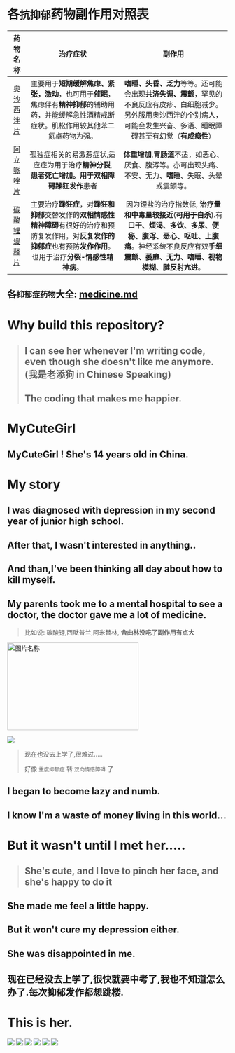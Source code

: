 <!--
 * @Author: whalefall
 * @Date: 2021-06-17 15:29:59
 * @LastEditTime: 2021-06-20 11:15:33
 * @Description: 
-->
# 各`抗抑郁`药物副作用对照表

|                           药物名称                           |                           治疗症状                           |                            副作用                            |
| :----------------------------------------------------------: | :----------------------------------------------------------: | :----------------------------------------------------------: |
| [奥沙西泮片](http://drugs.dxy.cn/search/drug.htm?keyword=%E5%A5%A5%E6%B2%99%E8%A5%BF%E6%B3%AE%E7%89%87) | 主要用于**短期缓解焦虑、紧张，激动**，也可用于**催眠**，焦虑伴有**精神抑郁**的辅助用药，并能缓解急性酒精戒断症状。肌松作用较其他苯二氮卓药物为强。 | **嗜睡、头昏、乏力**等等。还可能会出现**共济失调、震颤**，罕见的不良反应有皮疹、白细胞减少。另外服用奥沙西泮的个别病人，可能会发生兴奋、多语、睡眠障碍甚至有幻觉（**有成瘾性**） |
| [阿立哌唑片](http://drugs.dxy.cn/drug/frSns29YmepepmWKIr0plsplskl7pDyg==) | 孤独症相关的易激惹症状,适应症为用于治疗**精神分裂**,**患者死亡增加。**用于**双相障碍躁狂发作**患者 | **体重增加**,**胃肠道**不适，如恶心、厌食、腹泻等。亦可出现头痛、不安、无力、**嗜睡**、失眠、头晕或震颤等。 |
| [碳酸锂缓释片](http://drugs.dxy.cn/drug/Z69ucgieKbr0Biq7ZRRw5g==) | 主要治疗**躁狂症**，对**躁狂和抑郁**交替发作的**双相情感性精神障碍**有很好的治疗和预防复发作用，对**反复发作的抑郁症**也有预防**发作作用**。也用于治疗**分裂-情感性精神病**。 | 因为锂盐的治疗指数低, **治疗量和中毒量较接近**(~~**可用于自杀**~~).有**口干、烦渴、多饮、多尿、便秘、腹泻、恶心、呕吐、上腹痛**。神经系统不良反应有双**手细震颤、萎靡、无力、嗜睡、视物模糊、腱反射亢进**。 |

## 各`抑郁症药物`大全: [medicine.md](medicine.md)

# Why build this repository?

> ## I can see her whenever I'm writing code, even though she doesn't like me anymore. (我是老添狗 in Chinese Speaking)
> 
> ## The coding that makes me happier.
# MyCuteGirl
## MyCuteGirl ! She's 14 years old in China.
# My story
## I was diagnosed with depression in my second year of junior high school.
## After that, I wasn't interested in anything..
## And than,I've been thinking all day about how to kill myself.
## My parents took me to a mental hospital to see a doctor, the doctor gave me a lot of medicine.
> 比如说: 碳酸锂,西酞普兰,阿米替林, **舍曲林没吃了副作用有点大**
<img src="http://m.qpic.cn/psc?/V13t77b51FagKn/45NBuzDIW489QBoVep5mcbk01xTZn.6rQcZghTYf2Pzj6e.Ph7t2AQYhEIpF7jHtFvv0OeArP5KlBkaT6ZIsQ79n9QCu4Bd1BKgd.fn40JI!/b&bo=VQOAAgAAAAABF.Q!&rf=viewer_4" width = "300" height = "200" alt="图片名称" align=center />

 ![](http://m.qpic.cn/psc?/V13t77b51FagKn/45NBuzDIW489QBoVep5mcVUJ*leC4HXrZtsA4KA9Opeg2UBaaZNXNsOyII*8LjwVW5lTMjEReHy85d62.joRBMouwxokWqXs2kuIzMSmElg!/b&bo=gAJVAwAAAAABF.Q!&rf=viewer_4)
> 
> 现在也没去上学了,很难过.....
> 
> 好像 `重度抑郁症` 转 `双向情感障碍` 了
## I began to become lazy and numb.
## I know I'm a waste of money living in this world...
# But it wasn't until I met her.....
> ## She's cute, and I love to pinch her face, and she's happy to do it
## She made me feel a little happy.
## But it won't cure my depression either.
## She was disappointed in me.
## 现在已经没去上学了,很快就要中考了,我也不知道怎么办了.每次抑郁发作都想跳楼.
# This is her.
![](img/1.jpg)
![](img/2.jpg)
![](img/3.jpg)
![](img/4.jpg)
![](img/5.jpg)
![](img/6.jpg)
